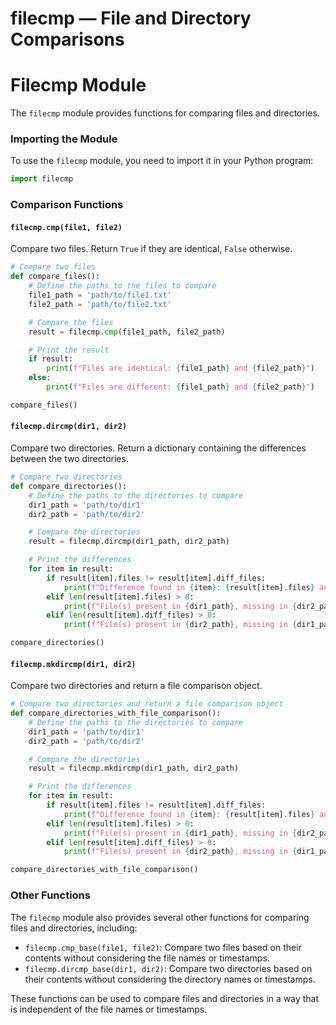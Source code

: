 # filecmp — File and Directory Comparisons

**Filecmp Module**
================

The `filecmp` module provides functions for comparing files and directories.

### Importing the Module

To use the `filecmp` module, you need to import it in your Python program:
```python
import filecmp
```
### Comparison Functions

#### `filecmp.cmp(file1, file2)`

Compare two files. Return `True` if they are identical, `False` otherwise.

```python
# Compare two files
def compare_files():
    # Define the paths to the files to compare
    file1_path = 'path/to/file1.txt'
    file2_path = 'path/to/file2.txt'

    # Compare the files
    result = filecmp.cmp(file1_path, file2_path)

    # Print the result
    if result:
        print(f"Files are identical: {file1_path} and {file2_path}")
    else:
        print(f"Files are different: {file1_path} and {file2_path}")

compare_files()
```

#### `filecmp.dircmp(dir1, dir2)`

Compare two directories. Return a dictionary containing the differences between the two directories.

```python
# Compare two directories
def compare_directories():
    # Define the paths to the directories to compare
    dir1_path = 'path/to/dir1'
    dir2_path = 'path/to/dir2'

    # Compare the directories
    result = filecmp.dircmp(dir1_path, dir2_path)

    # Print the differences
    for item in result:
        if result[item].files != result[item].diff_files:
            print(f"Difference found in {item}: {result[item].files} and {result[item].diff_files}")
        elif len(result[item].files) > 0:
            print(f"File(s) present in {dir1_path}, missing in {dir2_path}: {', '.join(result[item].files)}")
        elif len(result[item].diff_files) > 0:
            print(f"File(s) present in {dir2_path}, missing in {dir1_path}: {', '.join(result[item].diff_files)}")

compare_directories()
```

#### `filecmp.mkdircmp(dir1, dir2)`

Compare two directories and return a file comparison object.

```python
# Compare two directories and return a file comparison object
def compare_directories_with_file_comparison():
    # Define the paths to the directories to compare
    dir1_path = 'path/to/dir1'
    dir2_path = 'path/to/dir2'

    # Compare the directories
    result = filecmp.mkdircmp(dir1_path, dir2_path)

    # Print the differences
    for item in result:
        if result[item].files != result[item].diff_files:
            print(f"Difference found in {item}: {result[item].files} and {result[item].diff_files}")
        elif len(result[item].files) > 0:
            print(f"File(s) present in {dir1_path}, missing in {dir2_path}: {', '.join(result[item].files)}")
        elif len(result[item].diff_files) > 0:
            print(f"File(s) present in {dir2_path}, missing in {dir1_path}: {', '.join(result[item].diff_files)}")

compare_directories_with_file_comparison()
```

### Other Functions

The `filecmp` module also provides several other functions for comparing files and directories, including:

*   `filecmp.cmp_base(file1, file2)`: Compare two files based on their contents without considering the file names or timestamps.
*   `filecmp.dircmp_base(dir1, dir2)`: Compare two directories based on their contents without considering the directory names or timestamps.

These functions can be used to compare files and directories in a way that is independent of the file names or timestamps.
